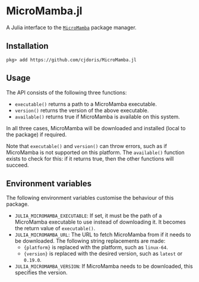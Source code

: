 # MicroMamba.jl

A Julia interface to the [`MicroMamba`](https://mamba.readthedocs.io/en/latest/user_guide/micromamba.html) package manager.

## Installation

```
pkg> add https://github.com/cjdoris/MicroMamba.jl
```

## Usage

The API consists of the following three functions:
- `executable()` returns a path to a MicroMamba executable.
- `version()` returns the version of the above executable.
- `available()` returns true if MicroMamba is available on this system.

In all three cases, MicroMamba will be downloaded and installed (local to the package)
if required.

Note that `executable()` and `version()` can throw errors, such as if MicroMamba is not
supported on this platform. The `available()` function exists to check for this: if it
returns true, then the other functions will succeed.

## Environment variables

The following environment variables customise the behaviour of this package.
- `JULIA_MICROMAMBA_EXECUTABLE`: If set, it must be the path of a MicroMamba executable to
  use instead of downloading it. It becomes the return value of `executable()`.
- `JULIA_MICROMAMBA_URL`: The URL to fetch MicroMamba from if it needs to be downloaded.
  The following string replacements are made:
  - `{platform}` is replaced with the platform, such as `linux-64`.
  - `{version}` is replaced with the desired version, such as `latest` or `0.19.0`.
- `JULIA_MICROMAMBA_VERSION`: If MicroMamba needs to be downloaded, this specifies the version.
